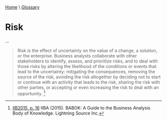 [Home](../../index.html) \ [Glossary](glossary.html)

# Risk

...  

> Risk is the effect of uncertainty on the value of a change, a solution, or the enterprise. Business analysts collaborate with other stakeholders to identify,
assess, and prioritize risks, and to deal with those risks by altering the likelihood of the conditions or events that lead to the uncertainty: mitigating the
consequences, removing the source of the risk, avoiding the risk altogether by deciding not to start or continue with an activity that leads to the risk, sharing the risk with other parties, or accepting or even increasing the risk to deal with an opportunity. [^1]  

[^1]: [IIB2015, p. 16](../references/books/Babok-A-Guide-to-the-Business-Analysis-Body-of-Knowledge.html) IIBA (2015). BABOK: A Guide to the Business Analysis Body of Knowledge. Lightning Source Inc.
